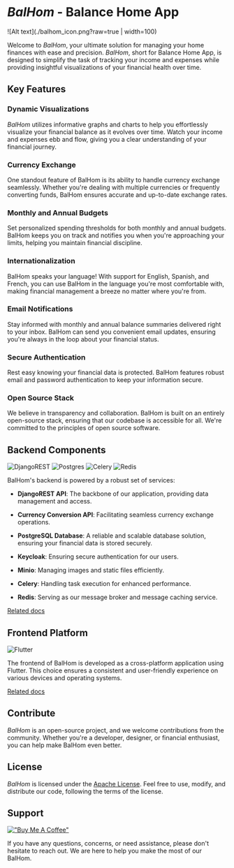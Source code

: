 # *BalHom* - Balance Home App

![Alt text](./balhom_icon.png?raw=true | width=100)

Welcome to *BalHom*, your ultimate solution for managing your home finances with ease and precision. *BalHom*, short for Balance Home App, is designed to simplify the task of tracking your income and expenses while providing insightful visualizations of your financial health over time.

## Key Features

### Dynamic Visualizations

*BalHom* utilizes informative graphs and charts to help you effortlessly visualize your financial balance as it evolves over time. Watch your income and expenses ebb and flow, giving you a clear understanding of your financial journey.

### Currency Exchange

One standout feature of BalHom is its ability to handle currency exchange seamlessly. Whether you're dealing with multiple currencies or frequently converting funds, BalHom ensures accurate and up-to-date exchange rates.

### Monthly and Annual Budgets
Set personalized spending thresholds for both monthly and annual budgets. BalHom keeps you on track and notifies you when you're approaching your limits, helping you maintain financial discipline.

### Internationalization

BalHom speaks your language! With support for English, Spanish, and French, you can use BalHom in the language you're most comfortable with, making financial management a breeze no matter where you're from.

### Email Notifications
Stay informed with monthly and annual balance summaries delivered right to your inbox. BalHom can send you convenient email updates, ensuring you're always in the loop about your financial status.

### Secure Authentication
Rest easy knowing your financial data is protected. BalHom features robust email and password authentication to keep your information secure.

### Open Source Stack
We believe in transparency and collaboration. BalHom is built on an entirely open-source stack, ensuring that our codebase is accessible for all. We're committed to the principles of open source software.

## Backend Components

![DjangoREST](https://img.shields.io/badge/DJANGO-REST-ff1709?style=for-the-badge&logo=django&logoColor=white&color=ff1709&labelColor=gray)
![Postgres](https://img.shields.io/badge/postgres-%23316192.svg?style=for-the-badge&logo=postgresql&logoColor=white)
![Celery](https://a11ybadges.com/badge?logo=celery)
![Redis](https://img.shields.io/badge/redis-%23DD0031.svg?style=for-the-badge&logo=redis&logoColor=white)

BalHom's backend is powered by a robust set of services:

- **DjangoREST API**: The backbone of our application, providing data management and access.

- **Currency Conversion API**: Facilitating seamless currency exchange operations.

- **PostgreSQL Database**: A reliable and scalable database solution, ensuring your financial data is stored securely.

- **Keycloak**: Ensuring secure authentication for our users.

- **Minio**: Managing images and static files efficiently.

- **Celery**: Handling task execution for enhanced performance.

- **Redis**: Serving as our message broker and message caching service.

[Related docs](https://github.com/balhom/balhom-djangorest-api/README.md)

## Frontend Platform

![Flutter](https://img.shields.io/badge/Flutter-%2302569B.svg?style=for-the-badge&logo=Flutter&logoColor=white)

The frontend of BalHom is developed as a cross-platform application using Flutter. This choice ensures a consistent and user-friendly experience on various devices and operating systems.

[Related docs](https://github.com/balhom/balhom-flutter-ui/README.md)

## Contribute

*BalHom* is an open-source project, and we welcome contributions from the community. Whether you're a developer, designer, or financial enthusiast, you can help make BalHom even better.

## License

*BalHom* is licensed under the [Apache License](link_to_license). Feel free to use, modify, and distribute our code, following the terms of the license.

## Support

[!["Buy Me A Coffee"](https://www.buymeacoffee.com/assets/img/custom_images/orange_img.png)](https://www.buymeacoffee.com/FabboMaster)

If you have any questions, concerns, or need assistance, please don't hesitate to reach out. We are here to help you make the most of our BalHom.